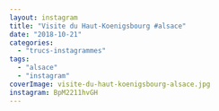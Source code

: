 ```yaml
---
layout: instagram
title: "Visite du Haut-Koenigsbourg #alsace"
date: "2018-10-21"
categories: 
  - "trucs-instagrammes"
tags: 
  - "alsace"
  - "instagram"
coverImage: visite-du-haut-koenigsbourg-alsace.jpg
instagram: BpM2211hvGH
---
```

